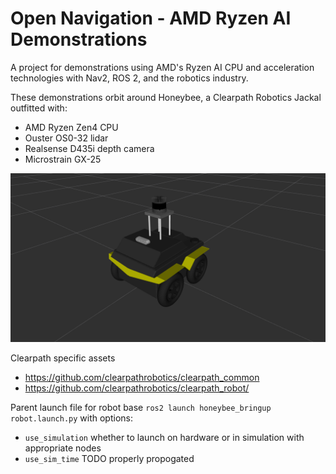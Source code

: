 # Open Navigation - AMD Ryzen AI Demonstrations

A project for demonstrations using AMD's Ryzen AI CPU and acceleration technologies with Nav2, ROS 2, and the robotics industry.

These demonstrations orbit around Honeybee, a Clearpath Robotics Jackal outfitted with:
- AMD Ryzen Zen4 CPU
- Ouster OS0-32 lidar
- Realsense D435i depth camera
- Microstrain GX-25

![Honeybee](./honeybee_description/docs/ona01_jackal.png)


Clearpath specific assets
- https://github.com/clearpathrobotics/clearpath_common
- https://github.com/clearpathrobotics/clearpath_robot/

Parent launch file for robot base `ros2 launch honeybee_bringup robot.launch.py` with options:
- `use_simulation` whether to launch on hardware or in simulation with appropriate nodes
- `use_sim_time` TODO properly propogated
